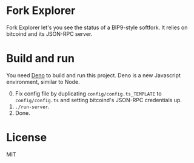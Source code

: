 # Fork Explorer

Fork Explorer let's you see the status of a BIP9-style softfork. It relies on bitcoind and its JSON-RPC server.

# Build and run

You need [Deno](https://deno.land) to build and run this project. Deno is a new
Javascript environment, similar to Node.

0. Fix config file by duplicating `config/config.ts_TEMPLATE` to `config/config.ts` and setting
   bitcoind's JSON-RPC credentials up.
1. `./run-server`.
2. Done.

# License

MIT
